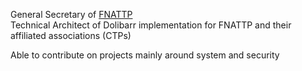 General Secretary of <a href="https://www.fnattp.com/">FNATTP</a><br/>
Technical Architect of Dolibarr implementation for FNATTP and their affiliated associations (CTPs)

Able to contribute on projects mainly around system and security
